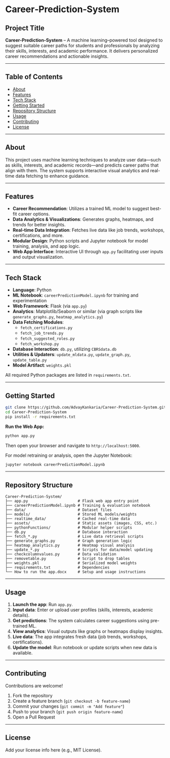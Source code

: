 # Career‑Prediction‑System

## Project Title  
**Career-Prediction-System** – A machine learning–powered tool designed to suggest suitable career paths for students and professionals by analyzing their skills, interests, and academic performance. It delivers personalized career recommendations and actionable insights.  

---

## Table of Contents
- [About](#about)  
- [Features](#features)  
- [Tech Stack](#tech-stack)  
- [Getting Started](#getting-started)  
- [Repository Structure](#repository-structure)  
- [Usage](#usage)  
- [Contributing](#contributing)  
- [License](#license)

---

## About
This project uses machine learning techniques to analyze user data—such as skills, interests, and academic records—and predicts career paths that align with them. The system supports interactive visual analytics and real-time data fetching to enhance guidance.

---

## Features
- **Career Recommendation**: Utilizes a trained ML model to suggest best-fit career options.  
- **Data Analytics & Visualizations**: Generates graphs, heatmaps, and trends for better insights.  
- **Real‑time Data Integration**: Fetches live data like job trends, workshops, certifications, and more.  
- **Modular Design**: Python scripts and Jupyter notebook for model training, analysis, and app logic.  
- **Web App Interface**: Interactive UI through `app.py` facilitating user inputs and output visualization.

---

## Tech Stack
- **Language**: Python  
- **ML Notebook**: `careerPredictionModel.ipynb` for training and experimentation  
- **Web Framework**: Flask (via `app.py`)  
- **Analytics**: Matplotlib/Seaborn or similar (via graph scripts like `generate_graphs.py`, `heatmap_analytics.py`)  
- **Data Fetching Modules**:  
  - `fetch_certifications.py`  
  - `fetch_job_trends.py`  
  - `fetch_suggested_roles.py`  
  - `fetch_workshop.py`  
- **Database Interaction**: `db.py`, utilizing `CBRSdata.db`  
- **Utilities & Updaters**: `update_mldata.py`, `update_graph.py`, `update_table.py`  
- **Model Artifact**: `weights.pkl`  

All required Python packages are listed in `requirements.txt`.

---

## Getting Started

```bash
git clone https://github.com/AdvayKankaria/Career-Prediction-System.git
cd Career-Prediction-System
pip install -r requirements.txt
```

**Run the Web App:**

```bash
python app.py
```

Then open your browser and navigate to `http://localhost:5000`.

For model retraining or analysis, open the Jupyter Notebook:

```bash
jupyter notebook careerPredictionModel.ipynb
```

---

## Repository Structure

```
Career‑Prediction‑System/
├── app.py                      # Flask web app entry point
├── careerPredictionModel.ipynb # Training & evaluation notebook
├── data/                       # Dataset files
├── models/                     # Stored ML models/weights
├── realtime_data/              # Cached real‑time data
├── assets/                     # Static assets (images, CSS, etc.)
├── pythonFunctions/            # Modular helper scripts
├── db.py                       # Database interaction
├── fetch_*.py                  # Live data retrieval scripts
├── generate_graphs.py          # Graph generation logic
├── heatmap_analytics.py        # Heatmap visual analysis
├── update_*.py                 # Scripts for data/model updating
├── checkcolumnvalues.py        # Data validation
├── removetable.py              # Script to drop tables
├── weights.pkl                 # Serialized model weights
├── requirements.txt            # Dependencies
└── How to run the app.docx     # Setup and usage instructions
```

---

## Usage
1. **Launch the app**: Run `app.py`.  
2. **Input data**: Enter or upload user profiles (skills, interests, academic details).  
3. **Get predictions**: The system calculates career suggestions using pre-trained ML.  
4. **View analytics**: Visual outputs like graphs or heatmaps display insights.  
5. **Live data**: The app integrates fresh data (job trends, workshops, certifications).  
6. **Update the model**: Run notebook or update scripts when new data is available.

---

## Contributing
Contributions are welcome!  
1. Fork the repository  
2. Create a feature branch (`git checkout -b feature-name`)  
3. Commit your changes (`git commit -m "Add feature"`)  
4. Push to your branch (`git push origin feature-name`)  
5. Open a Pull Request

---

## License
Add your license info here (e.g., MIT License).


